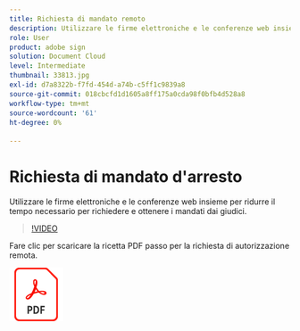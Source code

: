 ```yaml
---
title: Richiesta di mandato remoto
description: Utilizzare le firme elettroniche e le conferenze web insieme per ridurre il tempo necessario per richiedere e ottenere i mandati dai giudici
role: User
product: adobe sign
solution: Document Cloud
level: Intermediate
thumbnail: 33813.jpg
exl-id: d7a8322b-f7fd-454d-a74b-c5ff1c9839a8
source-git-commit: 018cbcfd1d1605a8ff175a0cda98f0bfb4d528a8
workflow-type: tm+mt
source-wordcount: '61'
ht-degree: 0%

---
```


# Richiesta di mandato d&#39;arresto

Utilizzare le firme elettroniche e le conferenze web insieme per ridurre il tempo necessario per richiedere e ottenere i mandati dai giudici.

>[!VIDEO](https://video.tv.adobe.com/v/33813?hidetitle=true)

Fare clic per scaricare la ricetta PDF passo per la richiesta di autorizzazione remota.

[![Scarica composizione PDF](../assets/acrobat_PDF_96.png)](../assets/UseCaseRecipe-EN-Remote-Warrant-Request.pdf)
